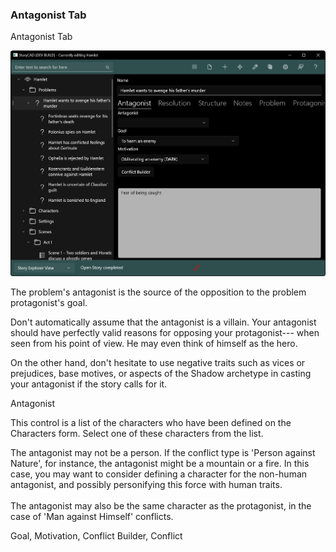 ### Antagonist Tab ###
Antagonist Tab <br/>

![](Problem-Antagonist-Tab.png)

The problem's antagonist is the source of the opposition to the problem protagonist's goal. <br/>

Don't automatically assume that the antagonist is a villain.  Your antagonist should have perfectly valid reasons for opposing your protagonist--- when seen from his point of view.  He may even think of himself as the hero.   <br/>

On the other hand, don't hesitate to use negative traits such as vices or prejudices, base motives, or aspects of the Shadow archetype in casting your antagonist if the story calls for it. <br/>

Antagonist <br/>

This control is a list of the characters who have been defined on the Characters form.  Select one of these characters from the list. <br/>

The antagonist may not be a person.  If the conflict type is 'Person against Nature', for instance, the antagonist might be a mountain or a fire.  In this case, you may want to consider defining a character for the non-human antagonist, and possibly personifying this force with human traits. <br/>
  <br/>
The antagonist may also be the same character as the protagonist, in the case of 'Man against Himself' conflicts. <br/>

Goal, Motivation, Conflict Builder, Conflict <br/>




